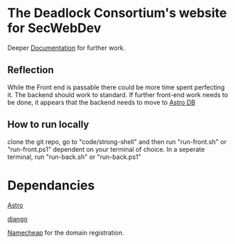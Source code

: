 # The Deadlock Consortium's website for SecWebDev
Deeper [Documentation](https://github.com/TheDeadLockConsortium/Documentation) for further work.

## Reflection
While the Front end is passable there could be more time spent perfecting it. The backend should work to standard. If further front-end work needs to be done, it appears that the backend needs to move to [Astro DB](https://docs.astro.build/en/guides/integrations-guide/db/)
## How to run locally
clone the git repo, go to "code/strong-shell" and then run "run-front.sh" or "run-front.ps1" dependent on your terminal of choice. In a seperate terminal, run "run-back.sh" or "run-back.ps1"

# Dependancies 

[Astro](https://github.com/withastro/astro)

[django](https://github.com/django/django)

[Namecheap](https://namecheap.com) for the domain registration.
